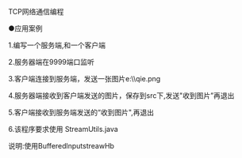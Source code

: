 TCP网络通信编程

●应用案例

1.编写一个服务端,和一个客户端

2.服务器端在9999端口监听

3.客户端连接到服务端，发送一张图片e:\\\qie.png

4.服务器端接收到客户端发送的图片，保存到src下,发送"收到图片”再退出

5.客户端接收到服务端发送的“收到图片",再退出

6.该程序要求使用 StreamUtils.java

说明:使用BufferedlnputstreawHb
